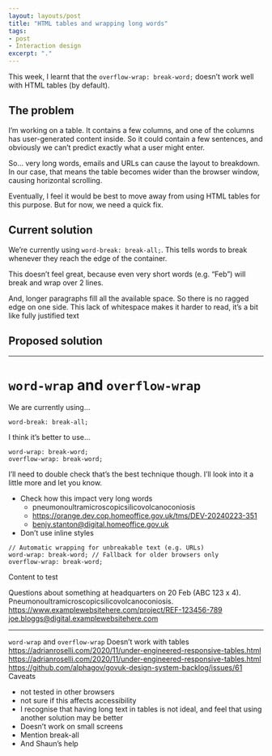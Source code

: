 ```yaml
---
layout: layouts/post
title: "HTML tables and wrapping long words"
tags:
- post
- Interaction design
excerpt: "."
---
```


This week, I learnt that the `overflow-wrap: break-word;` doesn’t work well with HTML tables (by default).

## The problem

I’m working on a table. It contains a few columns, and one of the columns has user-generated content inside. So it could contain a few sentences, and obviously we can’t predict exactly what a user might enter.

So… very long words, emails and URLs can cause the layout to breakdown. In our case, that means the table becomes wider than the browser window, causing horizontal scrolling.

Eventually, I feel it would be best to move away from using HTML tables for this purpose. But for now, we need a quick fix.

## Current solution

We’re currently using `word-break: break-all;`. This tells words to break whenever they reach the edge of the container.

This doesn’t feel great, because even very short words (e.g. “Feb”) will break and wrap over 2 lines. 

And, longer paragraphs fill all the available space. So there is no ragged edge on one side. This lack of whitespace makes it harder to read, it’s a bit like fully justified text

## Proposed solution


***

# `word-wrap` and `overflow-wrap`

We are currently using…
```
word-break: break-all;
```

I think it’s better to use…
```
word-wrap: break-word;
overflow-wrap: break-word;
```

I’ll need to double check that’s the best technique though. I’ll look into it a little more and let you know.

- Check how this impact very long words
	- pneumonoultramicroscopicsilicovolcanoconiosis
	- https://orange.dev.cop.homeoffice.gov.uk/tms/DEV-20240223-351
	- benjy.stanton@digital.homeoffice.gov.uk
- Don’t use inline styles 

```
// Automatic wrapping for unbreakable text (e.g. URLs)
word-wrap: break-word; // Fallback for older browsers only
overflow-wrap: break-word;
```


Content to test

Questions about something at headquarters on 20 Feb (ABC 123 x 4). Pneumonoultramicroscopicsilicovolcanoconiosis. https://www.examplewebsitehere.com/project/REF-123456-789 joe.bloggs@digital.examplewebsitehere.com


***

`word-wrap` and `overflow-wrap`
Doesn’t work with tables
https://adrianroselli.com/2020/11/under-engineered-responsive-tables.html
https://adrianroselli.com/2020/11/under-engineered-responsive-tables.html
https://github.com/alphagov/govuk-design-system-backlog/issues/61
Caveats
- not tested in other browsers
- not sure if this affects accessibility
- I recognise that having long text in tables is not ideal, and feel that using another solution may be better
- Doesn’t work on small screens
- Mention break-all
- And Shaun’s help